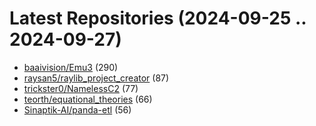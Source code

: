 # Latest Repositories (2024-09-25 .. 2024-09-27)

- [baaivision/Emu3](https://github.com/baaivision/Emu3) (290)
- [raysan5/raylib_project_creator](https://github.com/raysan5/raylib_project_creator) (87)
- [trickster0/NamelessC2](https://github.com/trickster0/NamelessC2) (77)
- [teorth/equational_theories](https://github.com/teorth/equational_theories) (66)
- [Sinaptik-AI/panda-etl](https://github.com/Sinaptik-AI/panda-etl) (56)
